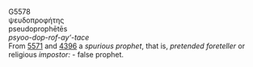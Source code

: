 <body>
  <p>G5578<br>  ψευδοπροφήτης  <br> pseudoprophētēs  <br><i>psyoo-dop-rof-ay‘-tace </i><br>From <a href="g5571.htm">5571</a> and <a href="g4396.htm">4396</a>  a <i>spurious</i> <i>prophet</i>, that is, <i>pretended</i> <i>foreteller</i> or religious <i>impostor:</i> - false prophet.<br></p>
 </body>